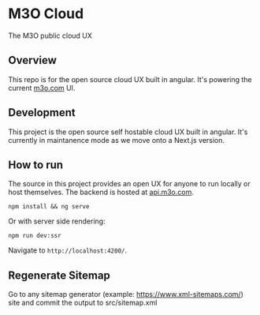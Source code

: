 # M3O Cloud

The M3O public cloud UX

## Overview

This repo is for the open source cloud UX built in angular. It's powering the current [m3o.com](https://m3o.com) UI.

## Development

This project is the open source self hostable cloud UX built in angular. It's currently in maintanence mode as we move onto a Next.js version.

## How to run

The source in this project provides an open UX for anyone to run locally or host themselves. The backend is hosted at [api.m3o.com](https://api.m3o.com).

```
npm install && ng serve
```

Or with server side rendering:

```
npm run dev:ssr
```

Navigate to `http://localhost:4200/`.

## Regenerate Sitemap

Go to any sitemap generator (example: https://www.xml-sitemaps.com/) site and commit the output to src/sitemap.xml
